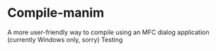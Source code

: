 # Compile-manim
A more user-friendly way to compile using an MFC dialog application (currently Windows only, sorry)
Testing
